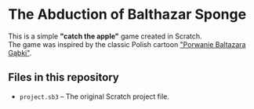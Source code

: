 # The Abduction of Balthazar Sponge

This is a simple **"catch the apple"** game created in Scratch.  
The game was inspired by the classic Polish cartoon ["Porwanie Baltazara Gąbki"](https://en.wikipedia.org/wiki/The_Abduction_of_Balthazar_Sponge_(TV_series)).

## Files in this repository
- `project.sb3` – The original Scratch project file.  
